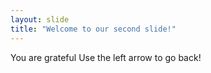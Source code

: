 ```yaml
---
layout: slide
title: "Welcome to our second slide!"
---
```

You are grateful
Use the left arrow to go back!
